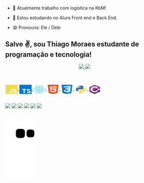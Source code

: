 ##
- 🔭 Atualmente trabalho com logística na KbM!
- 🌱 Estou estudando no Alura Front end e Back End.

- 😄 Pronouns: Ele / Dele

## Salve ✌, sou Thiago Moraes estudante de programação e tecnologia!

<div align="center">
  <a href="https://github.com/thiagoojr">
  <img height="180em" src="https://github-readme-stats.vercel.app/api?username=thiagoojr&show_icons=true&theme=radical"/>
  <img height="180em" src="https://github-readme-stats.vercel.app/api/top-langs/?username=thiagoojr&show_icons=true&theme=radical">
</div>
  
  ##
  
<div style="display: inline_block"><br>
  <img align="center" alt="Rafa-Js" height="30" width="40" src="https://raw.githubusercontent.com/devicons/devicon/master/icons/javascript/javascript-plain.svg">
  <img align="center" alt="Rafa-Ts" height="30" width="40" src="https://raw.githubusercontent.com/devicons/devicon/master/icons/typescript/typescript-plain.svg">
  <img align="center" alt="Rafa-React" height="30" width="40" src="https://raw.githubusercontent.com/devicons/devicon/master/icons/react/react-original.svg">
  <img align="center" alt="Rafa-HTML" height="30" width="40" src="https://raw.githubusercontent.com/devicons/devicon/master/icons/html5/html5-original.svg">
  <img align="center" alt="Rafa-CSS" height="30" width="40" src="https://raw.githubusercontent.com/devicons/devicon/master/icons/css3/css3-original.svg">
  <img align="center" alt="Rafa-Python" height="30" width="40" src="https://raw.githubusercontent.com/devicons/devicon/master/icons/python/python-original.svg">
  <img align="center" alt="Rafa-Csharp" height="30" width="40" src="https://raw.githubusercontent.com/devicons/devicon/master/icons/csharp/csharp-original.svg">
</div>
 
  ##
  
<div> 
  <a href="https://www.instagram.com/tjm.xd" target="_blank"><img src="https://img.shields.io/badge/-Instagram-%23E4405F?style=for-the-badge&logo=instagram&logoColor=white" target="_blank"></a>
 	<a href="https://www.twitch.tv/thii_xd" target="_blank"><img src="https://img.shields.io/badge/Twitch-9146FF?style=for-the-badge&logo=twitch&logoColor=white" target="_blank"></a>
 <a href="https://discord.gg/Thi_xD#6493" target="_blank"><img src="https://img.shields.io/badge/Discord-7289DA?style=for-the-badge&logo=discord&logoColor=white" target="_blank"></a> 
  <a href = "mailto:thiago_jr_moraes@live.com"><img src="https://img.shields.io/badge/-Gmail-%23333?style=for-the-badge&logo=gmail&logoColor=white" target="_blank"></a>
  <a href="https://www.linkedin.com/in/thiagoojrmoraes" target="_blank"><img src="https://img.shields.io/badge/-LinkedIn-%230077B5?style=for-the-badge&logo=linkedin&logoColor=white" target="_blank"></a> 
  <a href="https://wa.me/+5519992415269" target="_blank"><img src="https://img.shields.io/badge/WhatsApp-25D366?style=for-the-badge&logo=whatsapp&logoColor=whitetarget= "_blank"></a> 
  
  ##

   ![Snake animation](https://github.com/rafaballerini/rafaballerini/blob/output/github-contribution-grid-snake.svg)
